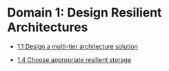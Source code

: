 # Domain 1: Design Resilient Architectures

* [1.1 Design a multi-tier architecture solution](1.1)

* [1.4 Choose appropriate resilient storage](1.4)

